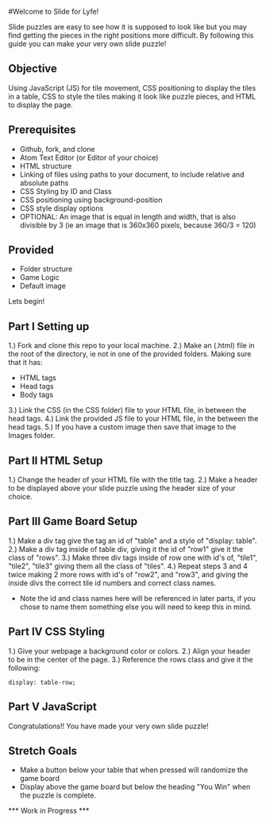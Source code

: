 #Welcome to Slide for Lyfe!

Slide puzzles are easy to see how it is supposed to look like but you may find getting the pieces in the right positions more difficult. By following this guide you can make your very own slide puzzle!

## Objective

Using JavaScript (JS) for tile movement, CSS positioning to display the tiles in a table, CSS to style the tiles making it look like puzzle pieces, and HTML to display the page.

## Prerequisites

* Github, fork, and clone
* Atom Text Editor (or Editor of your choice)
* HTML structure
* Linking of files using paths to your document, to include relative and absolute paths
* CSS Styling by ID and Class
* CSS positioning using background-position
* CSS style display options
* OPTIONAL: An image that is equal in length and width, that is also divisible by 3 (ie  an image that is 360x360 pixels, because 360/3 = 120)

## Provided

* Folder structure
* Game Logic
* Default image

Lets begin!

## Part I Setting up

1.) Fork and clone this repo to your local machine.
2.) Make an (.html) file in the root of the directory, ie not in one of the provided folders. Making sure that it has:

  * HTML tags
  * Head tags
  * Body tags

3.) Link the CSS (in the CSS folder) file to your HTML file, in between the head tags.
4.) Link the provided JS file to your HTML file, in the between the head tags.
5.) If you have a custom image then save that image to the Images folder.

## Part II HTML Setup

1.) Change the header of your HTML file with the title tag.
2.) Make a header to be displayed above your slide puzzle using the header size of your choice.

## Part III Game Board Setup

1.) Make a div tag give the tag an id of "table" and a style of "display: table".
2.) Make a div tag inside of table div, giving it the id of "row1" give it the class of "rows".
3.) Make three div tags inside of row one with id's of, "tile1", "tile2", "tile3" giving them all the class of "tiles".
4.) Repeat steps 3 and 4 twice making 2 more rows with id's of "row2", and "row3", and giving the inside divs the correct tile id numbers and correct class names.

  * Note the id and class names here will be referenced in later parts, if you chose to name them something else you will need to keep this in mind.

## Part IV CSS Styling

1.) Give your webpage a background color or colors.
2.) Align your header to be in the center of the page.
3.) Reference the rows class and give it the following:
  ```
  display: table-row;
  ```

## Part V JavaScript



Congratulations!! You have made your very own slide puzzle!


## Stretch Goals

* Make a button below your table that when pressed will randomize the game board
* Display above the game board but below the heading "You Win" when the puzzle is complete.

*** Work in Progress ***

